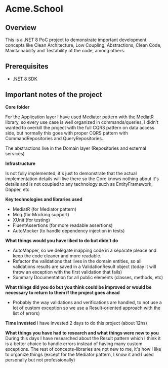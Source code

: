 # Acme.School

## Overview

This is a .NET 8 PoC project to demonstrate important development concepts like Clean Architecture, Low Coupling, Abstractions, Clean Code, Maintainability and Testability of the code, among others.

## Prerequisites

- [.NET 8 SDK](https://dotnet.microsoft.com/download/dotnet/8.0)

## Important notes of the project

**Core folder**

For the Application layer I have used Mediator pattern with the MediatR library, so every use case is well organized in commands/queries, I didn't wanted to overkill the project with the full CQRS pattern on data access side, but normally this goes with proper CQRS pattern with CommandRepositories and QueryRepositories.

The abstractions live in the Domain layer (Repositories and external services)

**Infrastructure**

Is not fully implemented, it's just to demonstrate that the actual implementation details will live there so the Core knows nothing about it's details and is not coupled to any technology such as EntityFramework, Dapper, etc

**Key technologies and libraries used**
- MediatR (for Mediator pattern)
- Moq (for Mocking support)
- XUnit (for testing)
- FluentAssertions (for more readable assertions)
- AutoMocker (to handle dependency injection in tests)

**What things would you have liked to do but didn't do**
- AutoMapper, so we delegate mapping code in a separate pleace and keep the code cleaner and more readable.
- Refactor the validations that lives in the domain entities, so all validations results are saved in a ValidationResult object (today it will throw an exception with the first validation that fails)
- Summary Documentation for all public elements (classes, methods, etc)

**What things did you do but you think could be improved or would be 
necessary to return to them if the project goes ahead**
- Probably the way validations and verifications are handled, to not use a lot of custom exception so we use a Result-oriented approach with the list of errors)

**Time invested**
I have invested 2 days to do this project (about 12hs)

**What things you have had to research and what things were new to you**
During this days I have researched about the Result pattern which I think it is a better choice to handle errors instead of having many custom exceptions.
The rest of concepts-libraries are not new to me, it's how I like to organize things (except for the Mediator pattern, I know it and I used personally but not professionally)